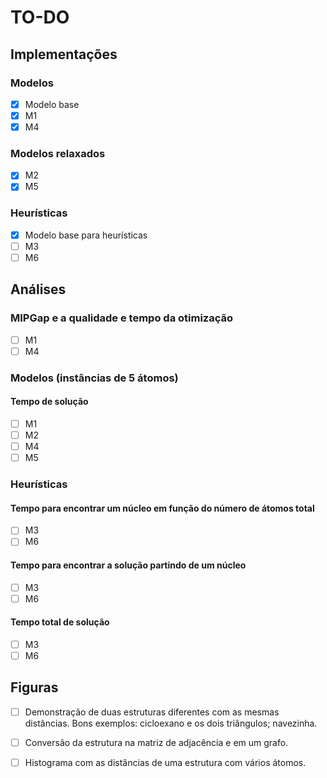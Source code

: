 # TO-DO

## Implementações

### Modelos

- [x] Modelo base
- [x] M1
- [x] M4

### Modelos relaxados

- [x] M2
- [x] M5

### Heurísticas

- [x] Modelo base para heurísticas
- [ ] M3
- [ ] M6

## Análises

### MIPGap e a qualidade e tempo da otimização

- [ ] M1
- [ ] M4

### Modelos (instâncias de 5 átomos)

#### Tempo de solução

- [ ] M1
- [ ] M2
- [ ] M4
- [ ] M5

### Heurísticas

#### Tempo para encontrar um núcleo em função do número de átomos total

- [ ] M3
- [ ] M6

#### Tempo para encontrar a solução partindo de um núcleo

- [ ] M3
- [ ] M6

#### Tempo total de solução

- [ ] M3
- [ ] M6

## Figuras

- [ ] Demonstração de duas estruturas diferentes com as mesmas distâncias. Bons exemplos: cicloexano e os dois triângulos; navezinha.
- [ ] Conversão da estrutura na matriz de adjacência e em um grafo.
- [ ] Histograma com as distâncias de uma estrutura com vários átomos.



